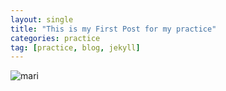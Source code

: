 ```yaml
---
layout: single
title: "This is my First Post for my practice"
categories: practice
tag: [practice, blog, jekyll]
---
```




![mari](../../images/2021-01-11-first/mari.jpeg)
